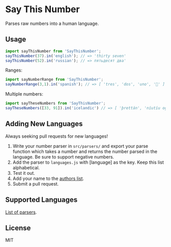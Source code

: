 # Say This Number
Parses raw numbers into a human language.

## Usage

```js
import sayThisNumber from 'SayThisNumber';
sayThisNumber(37).in('english'); // => 'thirty seven'
sayThisNumber(52).in('russian'); // => пятьдесят два'
```

Ranges:

```js
import sayNumberRange from 'SayThisNumber';
sayNumberRange(3,1).in('spanish'); // => [ 'tres', 'dos', 'uno', '🚀' ]
```

Multiple numbers:

```js
import sayTheseNumbers from 'SayThisNumber';
sayTheseNumbers([33, 91]).in('icelandic') // => [ 'þrettán', 'níutíu og sjö' ]
```

## Adding New Languages

Always seeking pull requests for new languages!

1. Write your number parser in `src/parsers/` and export your parse function which takes a number and returns the number parsed in the language. Be sure to support negative numbers.
2. Add the parser to `languages.js` with [language] as the key. Keep this list alphabetical.
3. Test it out.
4. Add your name to the [authors list](AUTHORS).
5. Submit a pull request.


## Supported Languages

[List of parsers](https://github.com/tristaaan/SayThisNumber/tree/master/src/parsers).

## License

MIT

